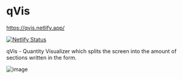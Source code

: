 # qVis

https://qvis.netlify.app/

[![Netlify Status](https://api.netlify.com/api/v1/badges/d5b0157b-9e94-43a1-ae43-cb0207e0d854/deploy-status)](https://app.netlify.com/sites/qvis/deploys)

qVis - Quantity Visualizer which splits the screen into the amount of sections written in the form.

![image](https://github.com/user-attachments/assets/d192207d-4a90-49b6-b866-433ac6b2589b)

